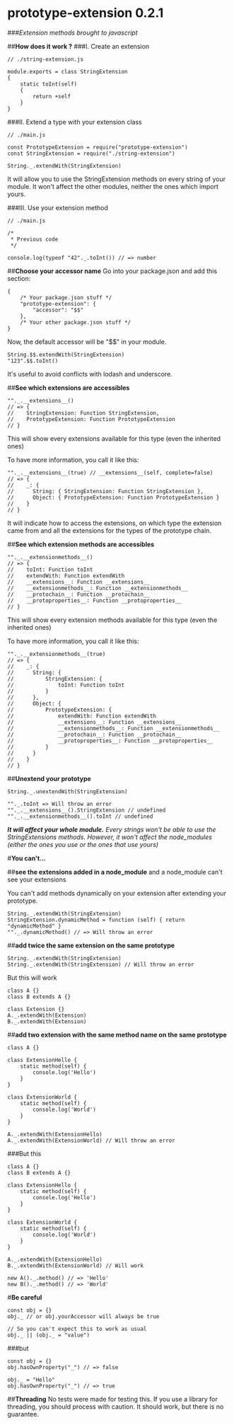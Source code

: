 **prototype-extension** 0.2.1
=================
###_Extension methods brought to javascript_


##**How does it work ?**
###I. Create an extension
```
// ./string-extension.js

module.exports = class StringExtension
{
    static toInt(self)
    {
        return +self
    }
}
```
###II. Extend a type with your extension class
```
// ./main.js

const PrototypeExtension = require("prototype-extension")
const StringExtension = require("./string-extension")

String._.extendWith(StringExtension)
```
It will allow you to use the StringExtension methods on every string of your module.
It won't affect the other modules, neither the ones which import yours.

###III. Use your extension method
```
// ./main.js

/*
 * Previous code
 */

console.log(typeof "42"._.toInt()) // => number
```

##**Choose your accessor name**
Go into your package.json
and add this section:
```
{
    /* Your package.json stuff */
    "prototype-extension": {
        "accessor": "$$"
    },
    /* Your other package.json stuff */
}
```

Now, the default accessor will be "$$" in your module.
```
String.$$.extendWith(StringExtension)
"123".$$.toInt()
```

It's useful to avoid conflicts with lodash and underscore.

##**See which extensions are accessibles**
```
""._.__extensions__()
// => {
//    StringExtension: Function StringExtension,
//    PrototypeExtension: Function PrototypeExtension
// }
```
This will show every extensions available for this type (even the inherited ones)

To have more information, you call it like this:
```
""._.__extensions__(true) // __extensions__(self, complete=false)
// => {
//    _: {
//      String: { StringExtension: Function StringExtension },
//      Object: { PrototypeExtension: Function PrototypeExtension }
//    }
// }
```
It will indicate how to access the extensions, on which type the extension came from and all the extensions for the types of the prototype chain.

##**See which extension methods are accessibles**
```
""._.__extensionmethods__()
// => {
//    toInt: Function toInt
//    extendWith: Function extendWith
//    __extensions__: Function __extensions__
//    __extensionmethods__: Function __extensionmethods__
//    __protochain__: Function __protochain__
//    __protoproperties__: Function __protoproperties__
// }
```
This will show every extension methods available for this type (even the inherited ones)

To have more information, you call it like this:
```
""._.__extensionmethods__(true)
// => {
//    _: {
//      String: {
//          StringExtension: {
//              toInt: Function toInt
//          }
//      },
//      Object: {
//          PrototypeExtension: {
//              extendWith: Function extendWith
//              __extensions__: Function __extensions__
//              __extensionmethods__: Function __extensionmethods__
//              __protochain__: Function __protochain__
//              __protoproperties__: Function __protoproperties__
//          }
//      }
//    }
// }
```

##**Unextend your prototype**
```
String._.unextendWith(StringExtension)

""._.toInt => Will throw an error
""._.__extensions__().StringExtension // undefined
""._.__extensionmethods__().toInt // undefined
```
_**It will affect your whole module.** Every strings won't be able to use the StringExtensions methods._
*However, it won't affect the node_modules (either the ones you use or the ones that use yours)*

#**You can't...**

##**see the extensions added in a node_module**
and a node\_module can't see your extensions

You can't add methods dynamically on your extension after extending your prototype.
```
String._.extendWith(StringExtension)
StringExtension.dynamicMethod = function (self) { return "dynamicMethod" }
""._.dynamicMethod() // => Will throw an error
```

##**add twice the same extension on the same prototype**
```
String._.extendWith(StringExtension)
String._.extendWith(StringExtension) // Will throw an error
```

But this will work
```
class A {}
class B extends A {}

class Extension {}
A._.extendWith(Extension)
B._.extendWith(Extension)
```

##**add two extension with the same method name on the same prototype**
```
class A {}

class ExtensionHello {
    static method(self) {
        console.log('Hello')
    }
}

class ExtensionWorld {
    static method(self) {
        console.log('World')
    }
}

A._.extendWith(ExtensionHello)
A._.extendWith(ExtensionWorld) // Will throw an error
```

###But this
```
class A {}
class B extends A {}

class ExtensionHello {
    static method(self) {
        console.log('Hello')
    }
}

class ExtensionWorld {
    static method(self) {
        console.log('World')
    }
}

A._.extendWith(ExtensionHello)
B._.extendWith(ExtensionWorld) // Will work

new A()._.method() // => 'Hello'
new B()._.method() // => 'World'
```

#**Be careful**
```
const obj = {}
obj._ // or obj.yourAccessor will always be true

// So you can't expect this to work as usual
obj._ || (obj._ = "value")
```

###but
```
const obj = {}
obj.hasOwnProperty("_") // => false

obj._ = "Hello"
obj.hasOwnProperty("_") // => true
```

##**Threading**
No tests were made for testing this.
If you use a library for threading, you should process with caution.
It should work, but there is no guarantee.

